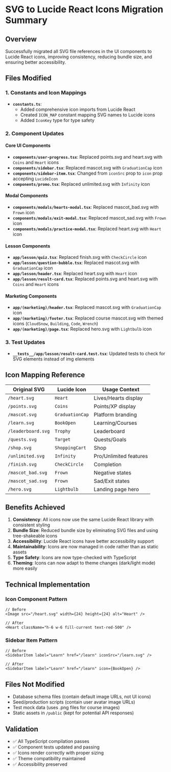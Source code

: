 # SVG to Lucide React Icons Migration Summary

## Overview
Successfully migrated all SVG file references in the UI components to Lucide React icons, improving consistency, reducing bundle size, and ensuring better accessibility.

## Files Modified

### 1. Constants and Icon Mappings
- **`constants.ts`**: 
  - Added comprehensive icon imports from Lucide React
  - Created `ICON_MAP` constant mapping SVG names to Lucide icons
  - Added `IconKey` type for type safety

### 2. Component Updates

#### Core UI Components
- **`components/user-progress.tsx`**: Replaced points.svg and heart.svg with `Coins` and `Heart` icons
- **`components/sidebar.tsx`**: Replaced mascot.svg with `GraduationCap` icon
- **`components/sidebar-item.tsx`**: Changed from `iconSrc` prop to `icon` prop accepting `LucideIcon`
- **`components/promo.tsx`**: Replaced unlimited.svg with `Infinity` icon

#### Modal Components  
- **`components/modals/hearts-modal.tsx`**: Replaced mascot_bad.svg with `Frown` icon
- **`components/modals/exit-modal.tsx`**: Replaced mascot_sad.svg with `Frown` icon
- **`components/modals/practice-modal.tsx`**: Replaced heart.svg with `Heart` icon

#### Lesson Components
- **`app/lesson/quiz.tsx`**: Replaced finish.svg with `CheckCircle` icon
- **`app/lesson/question-bubble.tsx`**: Replaced mascot.svg with `GraduationCap` icon
- **`app/lesson/header.tsx`**: Replaced heart.svg with `Heart` icon
- **`app/lesson/result-card.tsx`**: Replaced points.svg and heart.svg with `Coins` and `Heart` icons

#### Marketing Components
- **`app/(marketing)/header.tsx`**: Replaced mascot.svg with `GraduationCap` icon
- **`app/(marketing)/footer.tsx`**: Replaced course mascot.svg with themed icons (`CloudSnow`, `Building`, `Code`, `Wrench`)
- **`app/(marketing)/page.tsx`**: Replaced hero.svg with `Lightbulb` icon

### 3. Test Updates
- **`__tests__/app/lesson/result-card.test.tsx`**: Updated tests to check for SVG elements instead of img elements

## Icon Mapping Reference

| Original SVG | Lucide Icon | Usage Context |
|-------------|-------------|---------------|
| `/heart.svg` | `Heart` | Lives/Hearts display |
| `/points.svg` | `Coins` | Points/XP display |
| `/mascot.svg` | `GraduationCap` | Platform branding |
| `/learn.svg` | `BookOpen` | Learning/Courses |
| `/leaderboard.svg` | `Trophy` | Leaderboard |
| `/quests.svg` | `Target` | Quests/Goals |
| `/shop.svg` | `ShoppingCart` | Shop |
| `/unlimited.svg` | `Infinity` | Pro/Unlimited features |
| `/finish.svg` | `CheckCircle` | Completion |
| `/mascot_bad.svg` | `Frown` | Negative states |
| `/mascot_sad.svg` | `Frown` | Sad/Exit states |
| `/hero.svg` | `Lightbulb` | Landing page hero |

## Benefits Achieved

1. **Consistency**: All icons now use the same Lucide React library with consistent styling
2. **Bundle Size**: Reduced bundle size by eliminating SVG files and using tree-shakeable icons
3. **Accessibility**: Lucide React icons have better accessibility support
4. **Maintainability**: Icons are now managed in code rather than as static assets
5. **Type Safety**: Icons are now type-checked with TypeScript
6. **Theming**: Icons can now adapt to theme changes (dark/light mode) more easily

## Technical Implementation

### Icon Component Pattern
```tsx
// Before
<Image src="/heart.svg" width={24} height={24} alt="Heart" />

// After
<Heart className="h-6 w-6 fill-current text-red-500" />
```

### Sidebar Item Pattern
```tsx
// Before
<SidebarItem label="Learn" href="/learn" iconSrc="/learn.svg" />

// After
<SidebarItem label="Learn" href="/learn" icon={BookOpen} />
```

## Files Not Modified

- Database schema files (contain default image URLs, not UI icons)
- Seed/production scripts (contain user avatar image URLs)
- Test mock data (uses .png files for course images)
- Static assets in `/public` (kept for potential API responses)

## Validation

- ✅ All TypeScript compilation passes
- ✅ Component tests updated and passing
- ✅ Icons render correctly with proper sizing
- ✅ Theme compatibility maintained
- ✅ Accessibility preserved